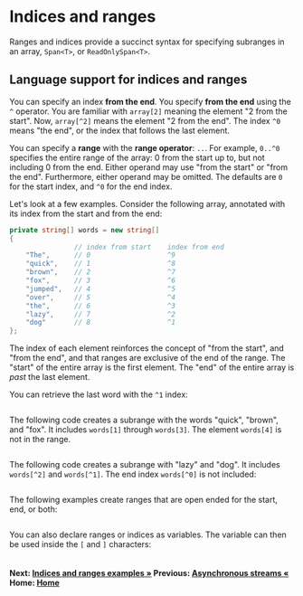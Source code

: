 # Indices and ranges

Ranges and indices provide a succinct syntax for specifying subranges in an array, `Span<T>`, or `ReadOnlySpan<T>`.

## Language support for indices and ranges

You can specify an index **from the end**. You specify **from the end** using the `^` operator. You are familiar with `array[2]` meaning the element "2 from the start". Now, `array[^2]` means the element "2 from the end". The index `^0` means "the end", or the index that follows the last element.

You can specify a **range** with the **range operator**: `..`. For example, `0..^0` specifies the entire range of the array: 0 from the start up to, but not including 0 from the end. Either operand may use "from the start" or "from the end". Furthermore, either operand may be omitted. The defaults are `0` for the start index, and `^0` for the end index.

Let's look at a few examples. Consider the following array, annotated with its index from the start and from the end:

```csharp
private string[] words = new string[]
{
                // index from start    index from end
    "The",      // 0                   ^9
    "quick",    // 1                   ^8
    "brown",    // 2                   ^7
    "fox",      // 3                   ^6
    "jumped",   // 4                   ^5
    "over",     // 5                   ^4
    "the",      // 6                   ^3
    "lazy",     // 7                   ^2
    "dog"       // 8                   ^1
};
```

The index of each element reinforces the concept of "from the start", and "from the end", and that ranges are exclusive of the end of the range. The "start" of the entire array is the first element. The "end" of the entire array is *past* the last element.

You can retrieve the last word with the `^1` index:

```cs --project ./ExploreCsharpEight/ExploreCsharpEight.csproj --source-file ./ExploreCsharpEight/IndicesAndRanges.cs --region IndicesAndRanges_LastIndex
```

The following code creates a subrange with the words "quick", "brown", and "fox". It includes `words[1]` through `words[3]`. The element `words[4]` is not in the range.

```cs --project ./ExploreCsharpEight/ExploreCsharpEight.csproj --source-file ./ExploreCsharpEight/IndicesAndRanges.cs --region IndicesAndRanges_Range
```

The following code creates a subrange with "lazy" and "dog". It includes `words[^2]` and `words[^1]`. The end index `words[^0]` is not included:

```cs --project ./ExploreCsharpEight/ExploreCsharpEight.csproj --source-file ./ExploreCsharpEight/IndicesAndRanges.cs --region IndicesAndRanges_LastRange
```

The following examples create ranges that are open ended for the start, end, or both:

```cs --project ./ExploreCsharpEight/ExploreCsharpEight.csproj --source-file ./ExploreCsharpEight/IndicesAndRanges.cs --region IndicesAndRanges_PartialRanges
```

You can also declare ranges or indices as variables. The variable can then be used inside the `[` and `]` characters:

```cs --project ./ExploreCsharpEight/ExploreCsharpEight.csproj --source-file ./ExploreCsharpEight/IndicesAndRanges.cs --region IndicesAndRanges_RangeIndexTypes
```

#### Next: [Indices and ranges examples &raquo;](./indices-and-ranges-examples.md)  Previous: [Asynchronous streams  &laquo;](./asynchronous-streams.md)    Home: [Home](readme.md) 
